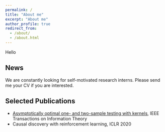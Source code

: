 ```yaml
---
permalink: /
title: "About me"
excerpt: "About me"
author_profile: true
redirect_from: 
  - /about/
  - /about.html
---
```


Hello

News
---
We are constantly looking for self-motivated research interns. Please send me your CV if you are interested. 

Selected Publications
---
* [Asymptotically optimal one- and two-sample testing with kernels](http://dx.doi.org/10.1109/TIT.2021.3059267), IEEE Transactions on Information Theory
* Causal discovery with reinforcement learning, ICLR 2020


